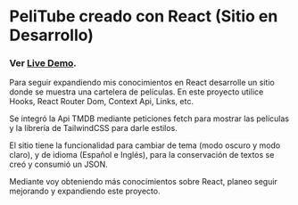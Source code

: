 # PeliTube creado con React (Sitio en Desarrollo)

### Ver [Live Demo](https://templatecat-pelitube.netlify.app/).

Para seguir expandiendo mis conocimientos en React desarrolle un sitio donde se muestra una cartelera de
películas. En este proyecto utilice Hooks, React Router Dom, Context Api, Links, etc.

Se integró la Api TMDB mediante peticiones fetch para mostrar las películas y la librería de TailwindCSS para
darle estilos.

El sitio tiene la funcionalidad para cambiar de tema (modo oscuro y modo claro), y de idioma (Español e Inglés),
para la conservación de textos se creó y consumió un JSON.

Mediante voy obteniendo más conocimientos sobre React, planeo seguir mejorando y expandiendo este
proyecto.
